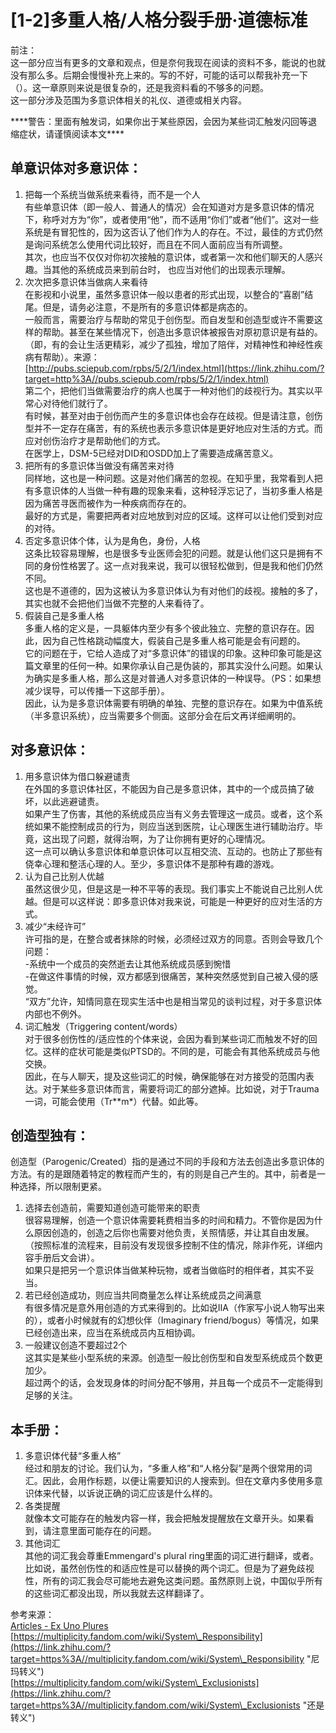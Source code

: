 # [1-2]多重人格/人格分裂手册·道德标准

前注：  
这一部分应当有更多的文章和观点，但是奈何我现在阅读的资料不多，能说的也就没有那么多。后期会慢慢补充上来的。写的不好，可能的话可以帮我补充一下（）。这一章原则来说是很复杂的，还是我资料看的不够多的问题。  
这一部分涉及范围为多意识体相关的礼仪、道德或相关内容。
 
\*\*\*\*警告：里面有触发词，如果你出于某些原因，会因为某些词汇触发闪回等退缩症状，请谨慎阅读本文\*\*\*\*
 
## 单意识体对多意识体：

1. 把每一个系统当做系统来看待，而不是一个人  
	有些单意识体（即一般人、普通人的情况）会在知道对方是多意识体的情况下，称呼对方为“你”，或者使用“他”，而不适用“你们”或者“他们”。这对一些系统是有冒犯性的，因为这否认了他们作为人的存在。不过，最佳的方式仍然是询问系统怎么使用代词比较好，而且在不同人面前应当有所调整。  
	其次，也应当不仅仅对你初次接触的意识体，或者第一次和他们聊天的人感兴趣。当其他的系统成员来到前台时， 也应当对他们的出现表示理解。
2. 次次把多意识体当做病人来看待  
	在影视和小说里，虽然多意识体一般以患者的形式出现，以整合的“喜剧”结尾。但是，请务必注意，不是所有的多意识体都是病态的。  
	一般而言，需要治疗与帮助的常见于创伤型。而自发型和创造型或许不需要这样的帮助。甚至在某些情况下，创造出多意识体被报告对原初意识是有益的。（即，有的会让生活更精彩，减少了孤独，增加了陪伴，对精神性和神经性疾病有帮助）。来源：  
	[http://pubs.sciepub.com/rpbs/5/2/1/index.html](https://link.zhihu.com/?target=http%3A//pubs.sciepub.com/rpbs/5/2/1/index.html)  
	第二个，把他们当做需要治疗的病人也属于一种对他们的歧视行为。其实以平常心对待他们就行了。  
	有时候，甚至对由于创伤而产生的多意识体也会存在歧视。但是请注意，创伤型并不一定存在痛苦，有的系统也表示多意识体是更好地应对生活的方式。而应对创伤治疗才是帮助他们的方式。  
	在医学上，DSM-5已经对DID和OSDD加上了需要造成痛苦意义。
3. 把所有的多意识体当做没有痛苦来对待  
	同样地，这也是一种问题。这是对他们痛苦的忽视。在知乎里，我常看到人把有多意识体的人当做一种有趣的现象来看，这种轻浮忘记了，当初多重人格是因为痛苦寻医而被作为一种疾病而存在的。  
	最好的方式是，需要把两者对应地放到对应的区域。这样可以让他们受到对应的对待。
4. 否定多意识体个体，认为是角色，身份，人格  
	这条比较容易理解，也是很多专业医师会犯的问题。就是认他们这只是拥有不同的身份性格罢了。这一点对我来说，我可以很轻松做到，但是我和他们仍然不同。  
	这也是不道德的，因为这被认为多意识体认为有对他们的歧视。接触的多了，其实也就不会把他们当做不完整的人来看待了。
5. 假装自己是多重人格  
	多重人格的定义是，一具躯体内至少有多个彼此独立、完整的意识存在。因此，因为自己性格跳动幅度大，假装自己是多重人格可能是会有问题的。  
	它的问题在于，它给人造成了对“多意识体”的错误的印象。这种印象可能是这篇文章里的任何一种。如果你承认自己是伪装的，那其实没什么问题。如果认为确实是多重人格，那么这是对普通人对多意识体的一种误导。（PS：如果想减少误导，可以传播一下这部手册）。  
	因此，认为是多意识体需要有明确的单独、完整的意识存在。如果为中值系统（半多意识系统），应当需要多个侧面。这部分会在后文再详细阐明的。

## 对多意识体：

1. 用多意识体为借口躲避谴责  
	在外国的多意识体社区，不能因为自己是多意识体，其中的一个成员搞了破坏，以此逃避谴责。  
	如果产生了伤害，其他的系统成员应当有义务去管理这一成员。或者，这个系统如果不能控制成员的行为，则应当送到医院，让心理医生进行辅助治疗。毕竟，这出现了问题，就得治啊，为了让你拥有更好的心理情况。  
	这一点可以确认多意识体和单意识体可以互相交流、互动的。也防止了那些有侥幸心理和整活心理的人。至少，多意识体不是那种有趣的游戏。
2. 认为自己比别人优越  
	虽然这很少见，但是这是一种不平等的表现。我们事实上不能说自己比别人优越。但是可以这样说：即多意识体对我来说，可能是一种更好的应对生活的方式。
3. 减少“未经许可”  
	许可指的是，在整合或者抹除的时候，必须经过双方的同意。否则会导致几个问题：  
	-系统中一个成员的突然逝去让其他系统成员感到惋惜  
	-在做这件事情的时候，双方都感到很痛苦，某种突然感觉到自己被入侵的感觉。  
	“双方”允许，知情同意在现实生活中也是相当常见的谈判过程，对于多意识体内部也不例外。
4. 词汇触发（Triggering content/words）  
	对于很多创伤性的/适应性的个体来说，会因为看到某些词汇而触发不好的回忆。这样的症状可能是类似PTSD的。不同的是，可能会有其他系统成员与他交换。  
	因此，在与人聊天，提及这些词汇的时候，确保能够在对方接受的范围内表达。对于某些多意识体而言，需要将词汇的部分遮掉。比如说，对于Trauma一词，可能会使用（Tr**m*）代替。如此等。

## 创造型独有：

创造型（Parogenic/Created）指的是通过不同的手段和方法去创造出多意识体的方法。有的是跟随着特定的教程而产生的，有的则是自己产生的。其中，前者是一种选择，所以限制更紧。

1. 选择去创造前，需要知道创造可能带来的职责  
	很容易理解，创造一个意识体需要耗费相当多的时间和精力。不管你是因为什么原因创造的，创造之后你也需要对他负责，关照情感，并让其自由发展。（按照标准的流程来，目前没有发现很多控制不住的情况，除非作死，详细内容手册后文会讲）。  
	如果只是把另一个意识体当做某种玩物，或者当做临时的相伴者，其实不妥当。
2. 若已经创造成功，则应当共同商量怎么样让系统成员之间满意  
	有很多情况是意外用创造的方式来得到的。比如说IIA（作家写小说人物写出来的），或者小时候就有的幻想伙伴（Imaginary friend/bogus）等情况，如果已经创造出来，应当在系统成员内互相协调。
3. 一般建议创造不要超过2个  
	这其实是某些小型系统的来源。创造型一般比创伤型和自发型系统成员个数更加少。  
超过两个的话，会发现身体的时间分配不够用，并且每一个成员不一定能得到足够的关注。

## 本手册：

1. 多意识体代替“多重人格”  
	经过和朋友的讨论。我们认为，“多重人格”和“人格分裂”是两个很常用的词汇。因此，会用作标题，以便让需要知识的人搜索到。但在文章内多使用多意识体来代替，以诉说正确的词汇应该是什么样的。
2. 各类提醒  
	就像本文可能存在的触发内容一样，我会把触发提醒放在文章开头。如果看到，请注意里面可能存在的问题。
3. 其他词汇  
	其他的词汇我会尊重Emmengard's plural ring里面的词汇进行翻译，或者。比如说，虽然创伤性的和适应性是可以替换的两个词汇。但是为了避免歧视性，所有的词汇我会尽可能地去避免这类问题。虽然原则上说，中国似乎所有的这些词汇都没出现，所以我就去这样翻译了。

参考来源：  
[Articles - Ex Uno Plures](https://link.zhihu.com/?target=https%3A//www.exunoplures.org/main/articles/)  
[https://multiplicity.fandom.com/wiki/System\_Responsibility](https://link.zhihu.com/?target=https%3A//multiplicity.fandom.com/wiki/System\_Responsibility "尼玛转义")  
[https://multiplicity.fandom.com/wiki/System\_Exclusionists](https://link.zhihu.com/?target=https%3A//multiplicity.fandom.com/wiki/System\_Exclusionists "还是转义")
